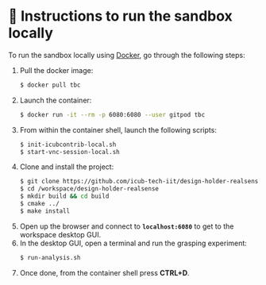 🔽 Instructions to run the sandbox locally
==========================================

To run the sandbox locally using [Docker](https://www.docker.com), go through the following steps:
1. Pull the docker image:
    ```sh
    $ docker pull tbc
    ```
1. Launch the container:
    ```sh
    $ docker run -it --rm -p 6080:6080 --user gitpod tbc
    ```
1. From within the container shell, launch the following scripts:
    ```sh
    $ init-icubcontrib-local.sh
    $ start-vnc-session-local.sh
    ```
1. Clone and install the project:
    ```sh
    $ git clone https://github.com/icub-tech-iit/design-holder-realsense.git /workspace/design-holder-realsense
    $ cd /workspace/design-holder-realsense 
    $ mkdir build && cd build
    $ cmake ../
    $ make install
    ```
1. Open up the browser and connect to **`localhost:6080`** to get to the workspace desktop GUI.
1. In the desktop GUI, open a terminal and run the grasping experiment:
   ```sh
   $ run-analysis.sh
   ```
1. Once done, from the container shell press **CTRL+D**.

